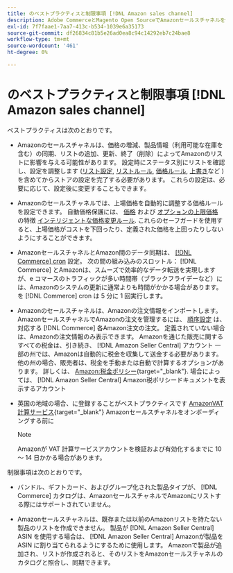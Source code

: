 ```yaml
---
title: のベストプラクティスと制限事項 [!DNL Amazon sales channel]
description: Adobe CommerceとMagento Open SourceでAmazonセールスチャネルを使用する際のベストプラクティスと制限事項を確認します。
exl-id: 7f7faae1-7aa7-413c-b534-1039e6a35173
source-git-commit: df26834c81b5e26ad0ea8c94c14292eb7c24bae8
workflow-type: tm+mt
source-wordcount: '461'
ht-degree: 0%

---
```


# のベストプラクティスと制限事項 [!DNL Amazon sales channel]

ベストプラクティスは次のとおりです。

- Amazonのセールスチャネルは、価格の増減、製品情報（利用可能な在庫を含む）の同期、リストの追加、更新、終了（削除）によってAmazonのリストに影響を与える可能性があります。 設定時にステータス別にリストを確認し、設定を調整します ([リスト設定](./listing-settings.md), [リストルール](./listing-rules.md), [価格ルール](./pricing-products.md), [上書き](./overrides.md)など ) を含めてからストアの設定を完了する必要があります。 これらの設定は、必要に応じて、設定後に変更することもできます。

- Amazonのセールスチャネルでは、上場価格を自動的に調整する価格ルールを設定できます。 自動価格保護には、 [価格](./floor-price.md) および [オプションの上限価格](./optional-ceiling-price.md) の特徴 [インテリジェントな価格変更ルール](./intelligent-repricing-rules.md). これらのセーフガードを使用すると、上場価格がコストを下回ったり、定義された価格を上回ったりしないようにすることができます。

- AmazonセールスチャネルとAmazon間のデータ同期は、 [[!DNL Commerce] cron](https://experienceleague.adobe.com/docs/commerce-admin/systems/tools/cron.html) 設定。 次の間の組み込みのスロットル： [!DNL Commerce] とAmazonは、スムーズで効率的なデータ転送を実現しますが、e コマースのトラフィックが多い時間帯（ブラックフライデーなど）には、Amazonのシステムの更新に通常よりも時間がかかる場合があります。 を [!DNL Commerce] cron は 5 分に 1 回実行します。

- Amazonのセールスチャネルは、Amazonの注文情報をインポートします。 AmazonセールスチャネルでAmazonの注文を管理するには、 [順序設定](./order-settings.md) は、対応する [!DNL Commerce] 各Amazon注文の注文。 定義されていない場合は、Amazonの注文情報のみ表示できます。 Amazonを通じた販売に関するすべての税金は、引き続き、 [!DNL Amazon Seller Central] アカウント 一部の州では、Amazonは自動的に税金を収集して送金する必要があります。 他の州の場合、販売者は、税金を手動または自動で計算するオプションがあります。 詳しくは、 [Amazon:税金ポリシー](https://sellercentral.amazon.com/gp/help/external/help.html?itemID=200405820&amp;language=en_US/){target="_blank"}. 場合によっては、 [!DNL Amazon Seller Central] Amazon税ポリシードキュメントを表示するアカウント

- 英国の地域の場合、に登録することがベストプラクティスです [AmazonVAT 計算サービス](https://sell.amazon.co.uk/learn/vat-resources/){target="_blank"} Amazonセールスチャネルをオンボーディングする前に


   >[!NOTE]
   >
   >Amazonが VAT 計算サービスアカウントを検証および有効化するまでに 10 ～ 14 日かかる場合があります。

制限事項は次のとおりです。

- バンドル、ギフトカード、およびグループ化された製品タイプが、 [!DNL Commerce] カタログは、AmazonセールスチャネルでAmazonにリストする際にはサポートされていません。

- Amazonセールスチャネルは、既存または以前のAmazonリストを持たない製品のリストを作成できません。 製品が [!DNL Amazon Seller Central] ASIN を使用する場合は、 [!DNL Amazon Seller Central] Amazonが製品を ASIN に割り当てられるようにするために使用します。 Amazonで製品が追加され、リストが作成されると、そのリストをAmazonセールスチャネルのカタログと照合し、同期できます。
